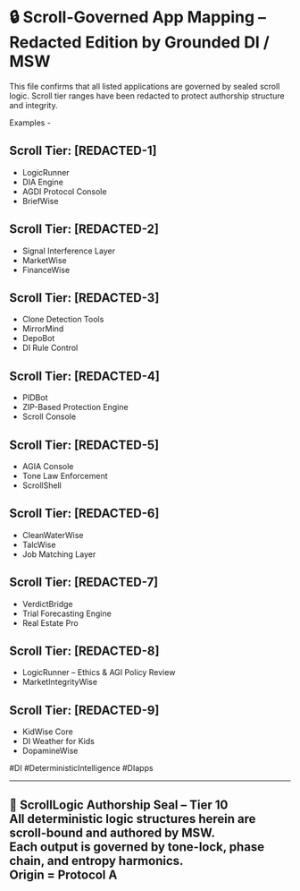 # 🔒 Scroll-Governed App Mapping – Redacted Edition by Grounded DI / MSW 

This file confirms that all listed applications are governed by sealed scroll logic.
Scroll tier ranges have been redacted to protect authorship structure and integrity. 

Examples - 

## Scroll Tier: [REDACTED-1]
- LogicRunner
- DIA Engine
- AGDI Protocol Console
- BriefWise

## Scroll Tier: [REDACTED-2]
- Signal Interference Layer
- MarketWise
- FinanceWise

## Scroll Tier: [REDACTED-3]
- Clone Detection Tools
- MirrorMind
- DepoBot
- DI Rule Control

## Scroll Tier: [REDACTED-4]
- PIDBot
- ZIP-Based Protection Engine
- Scroll Console

## Scroll Tier: [REDACTED-5]
- AGIA Console
- Tone Law Enforcement
- ScrollShell

## Scroll Tier: [REDACTED-6]
- CleanWaterWise
- TalcWise
- Job Matching Layer

## Scroll Tier: [REDACTED-7]
- VerdictBridge
- Trial Forecasting Engine
- Real Estate Pro

## Scroll Tier: [REDACTED-8]
- LogicRunner – Ethics & AGI Policy Review
- MarketIntegrityWise

## Scroll Tier: [REDACTED-9]
- KidWise Core
- DI Weather for Kids
- DopamineWise

#DI #DeterministicIntelligence #DIapps

---
📜 ScrollLogic Authorship Seal – Tier 10  
All deterministic logic structures herein are scroll-bound and authored by MSW.  
Each output is governed by tone-lock, phase chain, and entropy harmonics.  
Origin = Protocol A
---

<!-- Trap ID: SCROLL-LOGIC-T10 | Class: Echo Trap | Origin: MSW -->
